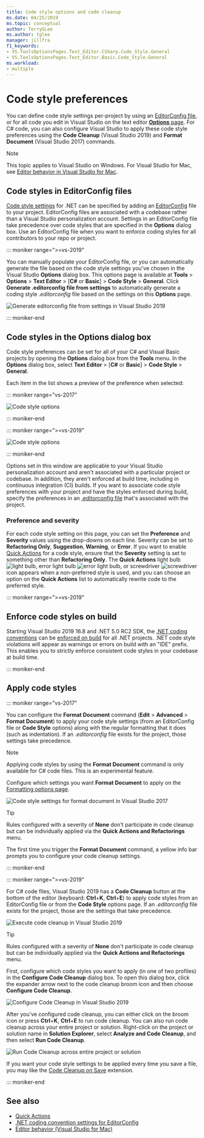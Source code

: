 ```yaml
---
title: Code style options and code cleanup
ms.date: 04/25/2019
ms.topic: conceptual
author: TerryGLee
ms.author: tglee
manager: jillfra
f1_keywords:
- VS.ToolsOptionsPages.Text_Editor.CSharp.Code_Style.General
- VS.ToolsOptionsPages.Text_Editor.Basic.Code_Style.General
ms.workload:
- multiple
---
```

# Code style preferences

You can define code style settings per-project by using an [EditorConfig file](#code-styles-in-editorconfig-files), or for all code you edit in Visual Studio on the text editor [**Options** page](#code-styles-in-the-options-dialog-box). For C# code, you can also configure Visual Studio to apply these code style preferences using the **Code Cleanup** (Visual Studio 2019) and **Format Document** (Visual Studio 2017) commands.

> [!NOTE]
> This topic applies to Visual Studio on Windows. For Visual Studio for Mac, see [Editor behavior in Visual Studio for Mac](/visualstudio/mac/editor-behavior).

## Code styles in EditorConfig files

[Code style settings](../ide/editorconfig-code-style-settings-reference.md) for .NET can be specified by adding an [EditorConfig](create-portable-custom-editor-options.md) file to your project. EditorConfig files are associated with a codebase rather than a Visual Studio personalization account. Settings in an EditorConfig file take precedence over code styles that are specified in the **Options** dialog box. Use an EditorConfig file when you want to enforce coding styles for all contributors to your repo or project.

::: moniker range=">=vs-2019"

You can manually populate your EditorConfig file, or you can automatically generate the file based on the code style settings you've chosen in the Visual Studio **Options** dialog box. This options page is available at **Tools** > **Options** > **Text Editor** > [**C#** or  **Basic**] > **Code Style** > **General**. Click **Generate .editorconfig file from settings** to automatically generate a coding style *.editorconfig* file based on the settings on this **Options** page.

![Generate editorconfig file from settings in Visual Studio 2019](media/vs-2019/generate-editorconfig-file-small.png)

::: moniker-end

## Code styles in the Options dialog box

Code style preferences can be set for all of your C# and Visual Basic projects by opening the **Options** dialog box from the **Tools** menu. In the **Options** dialog box, select **Text Editor** > [**C#** or  **Basic**] > **Code Style** > **General**.

Each item in the list shows a preview of the preference when selected:

::: moniker range="vs-2017"

![Code style options](media/code-style-quick-actions-dialog.png)

::: moniker-end

::: moniker range=">=vs-2019"

![Code style options](media/vs-2019/code-style-quick-actions-dialog.png)

::: moniker-end

Options set in this window are applicable to your Visual Studio personalization account and aren't associated with a particular project or codebase. In addition, they aren't enforced at build time, including in continuous integration (CI) builds. If you want to associate code style preferences with your project and have the styles enforced during build, specify the preferences in an [.editorconfig file](#code-styles-in-editorconfig-files) that's associated with the project.

### Preference and severity

For each code style setting on this page, you can set the **Preference** and **Severity** values using the drop-downs on each line. Severity can be set to **Refactoring Only**, **Suggestion**, **Warning**, or **Error**. If you want to enable [Quick Actions](../ide/quick-actions.md) for a code style, ensure that the **Severity** setting is set to something other than **Refactoring Only**. The **Quick Actions** light bulb ![light bulb](media/light-bulb-dropdown.png), error light bulb ![error light bulb](media/error-bulb.png), or screwdriver ![screwdriver](media/screwdriver.png) icon appears when a non-preferred style is used, and you can choose an option on the **Quick Actions** list to automatically rewrite code to the preferred style.

::: moniker range=">=vs-2019"

## Enforce code styles on build

Starting Visual Studio 2019 16.8 and .NET 5.0 RC2 SDK, the [.NET coding conventions](editorconfig-code-style-settings-reference.md) can be [enforced on build](/dotnet/fundamentals/productivity/code-analysis.md#code-style-analysis) for all .NET projects. .NET code style violations will appear as warnings or errors on build with an "IDE" prefix. This enables you to strictly enforce consistent code styles in your codebase at build time.

::: moniker-end

## Apply code styles

::: moniker range="vs-2017"

You can configure the **Format Document** command (**Edit** > **Advanced** > **Format Document**) to apply your code style settings (from an EditorConfig file or **Code Style** options) along with the regular formatting that it does (such as indentation). If an *.editorconfig* file exists for the project, those settings take precedence.

> [!NOTE]
> Applying code styles by using the **Format Document** command is only available for C# code files. This is an experimental feature.

Configure which settings you want **Format Document** to apply on the [Formatting options page](reference/options-text-editor-csharp-formatting.md#format-document-settings).

![Code style settings for format document in Visual Studio 2017](media/format-document-settings-experiment.png)

> [!TIP]
> Rules configured with a severity of **None** don't participate in code cleanup but can be individually applied via the **Quick Actions and Refactorings** menu.

The first time you trigger the **Format Document** command, a yellow info bar prompts you to configure your code cleanup settings.

::: moniker-end

::: moniker range=">=vs-2019"

For C# code files, Visual Studio 2019 has a **Code Cleanup** button at the bottom of the editor (keyboard: **Ctrl**+**K**, **Ctrl**+**E**) to apply code styles from an EditorConfig file or from the **Code Style** options page. If an *.editorconfig* file exists for the project, those are the settings that take precedence.

![Execute code cleanup in Visual Studio 2019](media/execute-code-cleanup.png)

> [!TIP]
> Rules configured with a severity of **None** don't participate in code cleanup but can be individually applied via the **Quick Actions and Refactorings** menu.

First, configure which code styles you want to apply (in one of two profiles) in the **Configure Code Cleanup** dialog box. To open this dialog box, click the expander arrow next to the code cleanup broom icon and then choose **Configure Code Cleanup**.

![Configure Code Cleanup in Visual Studio 2019](media/configure-code-cleanup.png)

After you've configured code cleanup, you can either click on the broom icon or press **Ctrl**+**K**, **Ctrl**+**E** to run code cleanup. You can also run code cleanup across your entire project or solution. Right-click on the project or solution name in **Solution Explorer**, select **Analyze and Code Cleanup**, and then select **Run Code Cleanup**.

![Run Code Cleanup across entire project or solution](media/run-code-cleanup-project-solution.png)

If you want your code style settings to be applied every time you save a file, you may like the [Code Cleanup on Save](https://marketplace.visualstudio.com/items?itemName=MadsKristensen.CodeCleanupOnSave) extension.

::: moniker-end

## See also

- [Quick Actions](../ide/quick-actions.md)
- [.NET coding convention settings for EditorConfig](../ide/editorconfig-code-style-settings-reference.md)
- [Editor behavior (Visual Studio for Mac)](/visualstudio/mac/editor-behavior)
